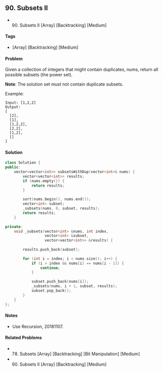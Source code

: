 ## 90. Subsets II
- 90. Subsets II [Array] [Backtracking] [Medium]

#### Tags
- [Array] [Backtracking] [Medium]

#### Problem
Given a collection of integers that might contain duplicates, nums, return all possible subsets (the power set).

**Note**: The solution set must not contain duplicate subsets.

Example:

    Input: [1,2,2]
    Output:
    [
      [2],
      [1],
      [1,2,2],
      [2,2],
      [1,2],
      []
    ]

#### Solution
``` C++
class Solution {
public:
    vector<vector<int>> subsetsWithDup(vector<int>& nums) {
        vector<vector<int>> results;
        if (nums.empty()) {
            return results;
        }
        
        sort(nums.begin(), nums.end());
        vector<int> subset;
        _subsets(nums, 0, subset, results);
        return results;
    }
    
private:
    void _subsets(vector<int> &nums, int index, 
                  vector<int> &subset, 
                  vector<vector<int>> &results) {
        
        results.push_back(subset);
        
        for (int i = index; i < nums.size(); i++) {
            if (i > index && nums[i] == nums[i - 1]) {
                continue;
            }
            
            subset.push_back(nums[i]);
            _subsets(nums, i + 1, subset, results);
            subset.pop_back();
        }
    }
};
```

#### Notes
- Use Recursion, 20181107.

#### Related Problems
- 78. Subsets [Array] [Backtracking] [Bit Manipulation] [Medium]
- 90. Subsets II [Array] [Backtracking] [Medium]
